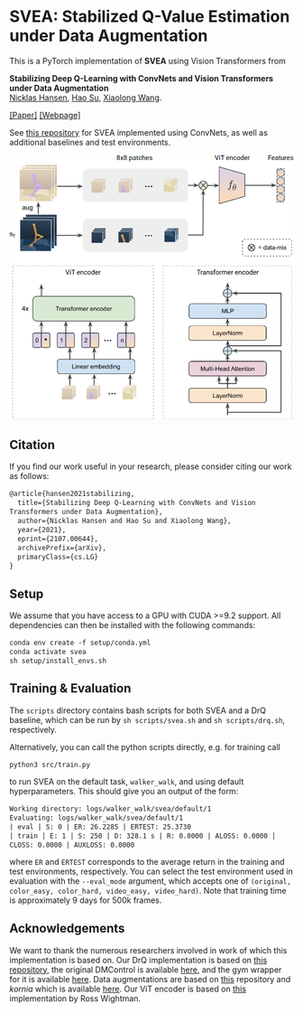# SVEA: Stabilized Q-Value Estimation under Data Augmentation

This is a PyTorch implementation of **SVEA** using Vision Transformers from

**Stabilizing Deep Q-Learning with ConvNets and Vision Transformers under Data Augmentation**<br/>
[Nicklas Hansen](https://nicklashansen.github.io), [Hao Su](https://cseweb.ucsd.edu/~haosu), [Xiaolong Wang](https://xiaolonw.github.io).

[[Paper]](https://arxiv.org/abs/2107.00644) [[Webpage]](https://nicklashansen.github.io/SVEA)


See [this repository](https://github.com/nicklashansen/dmcontrol-generalization-benchmark) for SVEA implemented using ConvNets, as well as additional baselines and test environments.


![video_hard](figures/vit.png)


## Citation
<a name="citation"></a>
If you find our work useful in your research, please consider citing our work as follows:

```
@article{hansen2021stabilizing,
  title={Stabilizing Deep Q-Learning with ConvNets and Vision Transformers under Data Augmentation},
  author={Nicklas Hansen and Hao Su and Xiaolong Wang},
  year={2021},
  eprint={2107.00644},
  archivePrefix={arXiv},
  primaryClass={cs.LG}
}
```


## Setup
We assume that you have access to a GPU with CUDA >=9.2 support. All dependencies can then be installed with the following commands:

```
conda env create -f setup/conda.yml
conda activate svea
sh setup/install_envs.sh
```


## Training & Evaluation

The `scripts` directory contains bash scripts for both SVEA and a DrQ baseline, which can be run by `sh scripts/svea.sh` and `sh scripts/drq.sh`, respectively.

Alternatively, you can call the python scripts directly, e.g. for training call

```
python3 src/train.py
```

to run SVEA on the default task, `walker_walk`, and using default hyperparameters. This should give you an output of the form:

```
Working directory: logs/walker_walk/svea/default/1
Evaluating: logs/walker_walk/svea/default/1
| eval | S: 0 | ER: 26.2285 | ERTEST: 25.3730
| train | E: 1 | S: 250 | D: 328.1 s | R: 0.0000 | ALOSS: 0.0000 | CLOSS: 0.0000 | AUXLOSS: 0.0000
```
where `ER` and `ERTEST` corresponds to the average return in the training and test environments, respectively. You can select the test environment used in evaluation with the `--eval_mode` argument, which accepts one of `(original, color_easy, color_hard, video_easy, video_hard)`. Note that training time is approximately 9 days for 500k frames.


## Acknowledgements

We want to thank the numerous researchers involved in work of which this implementation is based on. Our DrQ implementation is based on [this repository](https://github.com/denisyarats/drq), the original DMControl is available [here](https://github.com/deepmind/dm_control),  and the gym wrapper for it is available [here](https://github.com/denisyarats/dmc2gym). Data augmentations are based on [this](https://github.com/MishaLaskin/rad) repository and *kornia* which is available [here](https://github.com/kornia/kornia). Our ViT encoder is based on [this](https://github.com/rwightman/pytorch-image-models) implementation by Ross Wightman.